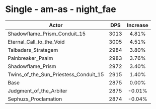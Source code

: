 # Single - am-as - night_fae
| Actor | DPS | Increase |
|---|:---:|:---:|
|Shadowflame_Prism_Conduit_15|3013|4.81%|
|Eternal_Call_to_the_Void|3005|4.51%|
|Talbadars_Stratagem|2984|3.80%|
|Painbreaker_Psalm|2983|3.76%|
|Shadowflame_Prism|2972|3.40%|
|Twins_of_the_Sun_Priestess_Conduit_15|2915|1.40%|
|Base|2875|0.00%|
|Judgment_of_the_Arbiter|2875|-0.01%|
|Sephuzs_Proclamation|2874|-0.04%|
